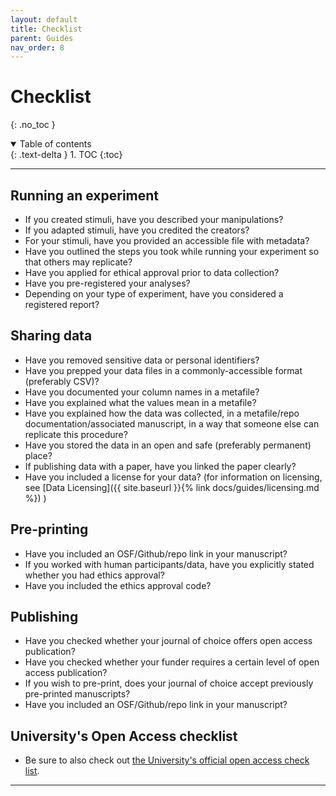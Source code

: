 ```yaml
---
layout: default
title: Checklist
parent: Guides
nav_order: 8
---
```


# Checklist
{: .no_toc }

<details open markdown="block">
  <summary>
    Table of contents
  </summary>
  {: .text-delta }
1. TOC
{:toc}
</details>

---

## Running an experiment 

* If you created stimuli, have you described your manipulations?
* If you adapted stimuli, have you credited the creators? 
* For your stimuli, have you provided an accessible file with metadata? 
* Have you outlined the steps you took while running your experiment so that others may replicate? 
* Have you applied for ethical approval prior to data collection? 
* Have you pre-registered your analyses? 
* Depending on your type of experiment, have you considered a registered report? 


## Sharing data

* Have you removed sensitive data or personal identifiers? 
* Have you prepped your data files in a commonly-accessible format (preferably CSV)? 
* Have you documented your column names in a metafile? 
* Have you explained what the values mean in a metafile? 
* Have you explained how the data was collected, in a metafile/repo documentation/associated manuscript, in a way that someone else can replicate this procedure? 
* Have you stored the data in an open and safe (preferably permanent) place? 
* If publishing data with a paper, have you linked the paper clearly? 
* Have you included a license for your data? (for information on licensing, see [Data Licensing]({{ site.baseurl }}{% link docs/guides/licensing.md %}) ) 

## Pre-printing 

* Have you included an OSF/Github/repo link in your manuscript? 
* If you worked with human participants/data, have you explicitly stated whether you had ethics approval? 
* Have you included the ethics approval code? 

## Publishing 

* Have you checked whether your journal of choice offers open access publication? 
* Have you checked whether your funder requires a certain level of open access publication? 
* If you wish to pre-print, does your journal of choice accept previously pre-printed manuscripts? 
* Have you included an OSF/Github/repo link in your manuscript? 

## University's Open Access checklist

* Be sure to also check out [the University's official open access check list](https://www.ed.ac.uk/information-services/research-support/publish-research/open-access/open-access-checklist-for-uoe-authors).

---

<!-- [Next: Preregistration Guide]({{ site.baseurl }}{% link docs/guides/preregistration.md %}) -->
